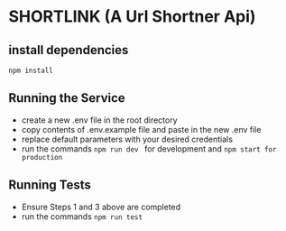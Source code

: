 # SHORTLINK (A Url Shortner Api)

## install dependencies
```
npm install
```

## Running the Service
- create a new .env file in the root directory
- copy contents of .env.example file and paste in the new .env file
- replace default parameters with your desired credentials 
- run the commands `npm run dev ` for development and ` npm start for production `


## Running Tests
- Ensure Steps 1 and 3 above are completed
- run the commands `npm run test `
